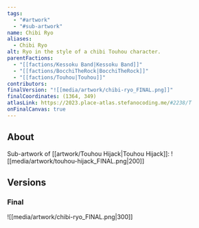 ```yaml
---
tags:
  - "#artwork"
  - "#sub-artwork"
name: Chibi Ryo
aliases:
  - Chibi Ryo
alt: Ryo in the style of a chibi Touhou character.
parentFactions:
  - "[[factions/Kessoku Band|Kessoku Band]]"
  - "[[factions/BocchiTheRock|BocchiTheRock]]"
  - "[[factions/Touhou|Touhou]]"
contributors: 
finalVersion: "![[media/artwork/chibi-ryo_FINAL.png]]"
finalCoordinates: (1364, 349)
atlasLink: https://2023.place-atlas.stefanocoding.me/#2238/T
onFinalCanvas: true
---
```

## About
Sub-artwork of [[artwork/Touhou Hijack|Touhou Hijack]]:
![[media/artwork/touhou-hijack_FINAL.png|200]]

## Versions
### Final
![[media/artwork/chibi-ryo_FINAL.png|300]]
